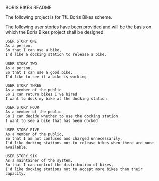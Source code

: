 BORIS BIKES README

The following project is for TfL Boris Bikes scheme.

The following user stories have been provided and will be the basis on which the Boris Bikes project shall be designed:

```
USER STORY ONE
As a person,
So that I can use a bike,
I'd like a docking station to release a bike.
```

```
USER STORY TWO
As a person,
So that I can use a good bike,
I'd like to see if a bike is working
```

```
USER STORY THREE
As a member of the public
So I can return bikes I've hired
I want to dock my bike at the docking station
```

```
USER STORY FOUR
As a member of the public
So I can decide whether to use the docking station
I want to see a bike that has been docked
```

```
USER STORY FIVE
As a member of the public,
So that I am not confused and charged unnecessarily,
I'd like docking stations not to release bikes when there are none available.
```

```
USER STORY SIX
As a maintainer of the system,
So that I can control the distribution of bikes,
I'd like docking stations not to accept more bikes than their capacity.
```
